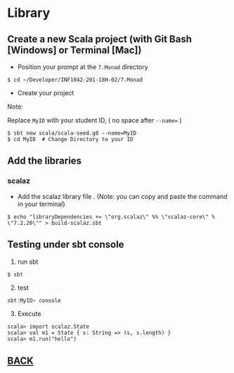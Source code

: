 # Library

## Create a new Scala project (with Git Bash [Windows] or Terminal [Mac])
   
* Position your prompt at the `7.Monad` directory

```shell
$ cd ~/Developer/INF1042-201-18H-02/7.Monad
```

* Create your project

Note: 
   
   Replace `MyID` with your student ID, ( no space after `--name=` )

```shell
$ sbt new scala/scala-seed.g8 --name=MyID
$ cd MyID  # Change Directory to your ID
```

## Add the libraries

### scalaz

* Add the scalaz library file . (Note: you can copy and paste the command in your terminal)

```shell
$ echo "libraryDependencies += \"org.scalaz\" %% \"scalaz-core\" % \"7.2.20\"" > build-scalaz.sbt
```

## Testing under sbt console

1. run sbt

```shell
$ sbt
```

2. test

```scala
sbt:MyID> console
```

3. Execute

```
scala> import scalaz.State
scala> val m1 = State { s: String => (s, s.length) }
scala> m1.run("hello")
```

## [BACK](./README.md)

